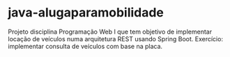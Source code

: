# java-alugaparamobilidade
Projeto disciplina Programação Web I que tem objetivo de implementar locação de veículos numa arquitetura REST usando Spring Boot.  Exercício: implementar consulta de veículos com base na placa.
